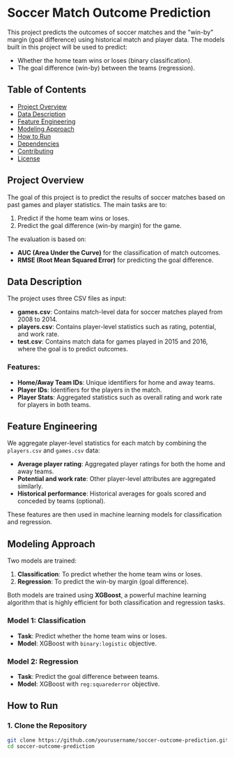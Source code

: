 # Soccer Match Outcome Prediction

This project predicts the outcomes of soccer matches and the "win-by" margin (goal difference) using historical match and player data. The models built in this project will be used to predict:

- Whether the home team wins or loses (binary classification).
- The goal difference (win-by) between the teams (regression).

## Table of Contents

- [Project Overview](#project-overview)
- [Data Description](#data-description)
- [Feature Engineering](#feature-engineering)
- [Modeling Approach](#modeling-approach)
- [How to Run](#how-to-run)
- [Dependencies](#dependencies)
- [Contributing](#contributing)
- [License](#license)

## Project Overview

The goal of this project is to predict the results of soccer matches based on past games and player statistics. The main tasks are to:

1. Predict if the home team wins or loses.
2. Predict the goal difference (win-by margin) for the game.

The evaluation is based on:

- **AUC (Area Under the Curve)** for the classification of match outcomes.
- **RMSE (Root Mean Squared Error)** for predicting the goal difference.

## Data Description

The project uses three CSV files as input:

- **games.csv**: Contains match-level data for soccer matches played from 2008 to 2014.
- **players.csv**: Contains player-level statistics such as rating, potential, and work rate.
- **test.csv**: Contains match data for games played in 2015 and 2016, where the goal is to predict outcomes.

### Features:

- **Home/Away Team IDs**: Unique identifiers for home and away teams.
- **Player IDs**: Identifiers for the players in the match.
- **Player Stats**: Aggregated statistics such as overall rating and work rate for players in both teams.

## Feature Engineering

We aggregate player-level statistics for each match by combining the `players.csv` and `games.csv` data:

- **Average player rating**: Aggregated player ratings for both the home and away teams.
- **Potential and work rate**: Other player-level attributes are aggregated similarly.
- **Historical performance**: Historical averages for goals scored and conceded by teams (optional).

These features are then used in machine learning models for classification and regression.

## Modeling Approach

Two models are trained:

1. **Classification**: To predict whether the home team wins or loses.
2. **Regression**: To predict the win-by margin (goal difference).

Both models are trained using **XGBoost**, a powerful machine learning algorithm that is highly efficient for both classification and regression tasks.

### Model 1: Classification

- **Task**: Predict whether the home team wins or loses.
- **Model**: XGBoost with `binary:logistic` objective.

### Model 2: Regression

- **Task**: Predict the goal difference between teams.
- **Model**: XGBoost with `reg:squarederror` objective.

## How to Run

### 1. Clone the Repository

```bash
git clone https://github.com/yourusername/soccer-outcome-prediction.git
cd soccer-outcome-prediction

